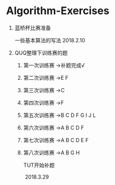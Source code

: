 # Algorithm-Exercises

1. 蓝桥杯比赛准备

   一些基本算法的写法				2018.2.10

2. QUQ整理下训练赛的题

   1. 第一次训练赛	->补题完成√

   2. 第二次训练赛 ->E F

   3. 第三次训练赛 ->C

   4. 第四次训练赛 ->F

   5. 第五次训练赛 ->B C D F G I J L

   6. 第六次训练赛 ->A B C D F

   7. 第七次训练赛 ->A B C D E F

   8. 第八次训练赛 ->A B G H

      TUT开始补题

      ​							2018.3.29

